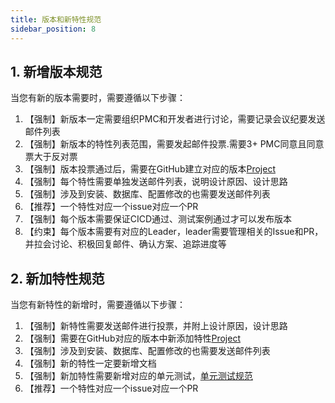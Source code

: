 ```yaml
---
title: 版本和新特性规范
sidebar_position: 8
---
```


## 1. 新增版本规范
当您有新的版本需要时，需要遵循以下步骤：
1. 【强制】新版本一定需要组织PMC和开发者进行讨论，需要记录会议纪要发送邮件列表
2. 【强制】新版本的特性列表范围，需要发起邮件投票.需要3+ PMC同意且同意票大于反对票
3. 【强制】版本投票通过后，需要在GitHub建立对应的版本[Project](https://github.com/apache/incubator-linkis/projects)
4. 【强制】每个特性需要单独发送邮件列表，说明设计原因、设计思路
5. 【强制】涉及到安装、数据库、配置修改的也需要发送邮件列表
6. 【推荐】一个特性对应一个issue对应一个PR
7. 【强制】每个版本需要保证CICD通过、测试案例通过才可以发布版本
8. 【约束】每个版本需要有对应的Leader，leader需要管理相关的Issue和PR，并拉会讨论、积极回复邮件、确认方案、追踪进度等


## 2. 新加特性规范
当您有新特性的新增时，需要遵循以下步骤：
1. 【强制】新特性需要发送邮件进行投票，并附上设计原因，设计思路
2. 【强制】需要在GitHub对应的版本中新添加特性[Project](https://github.com/apache/incubator-linkis/projects)
3. 【强制】涉及到安装、数据库、配置修改的也需要发送邮件列表
4. 【强制】新的特性一定要新增文档
5. 【强制】新加特性需要新增对应的单元测试，[单元测试规范](https://linkis.apache.org/community/development_specification/unit_test)
6. 【推荐】一个特性对应一个issue对应一个PR

